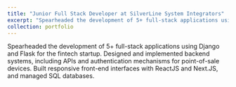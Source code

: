 ```yaml
---
title: "Junior Full Stack Developer at SilverLine System Integrators"
excerpt: "Spearheaded the development of 5+ full-stack applications using Django and Flask for a fintech startup."
collection: portfolio
---
```

Spearheaded the development of 5+ full-stack applications using Django and Flask for the fintech startup. Designed and implemented backend systems, including APIs and authentication mechanisms for point-of-sale devices. Built responsive front-end interfaces with ReactJS and Next.JS, and managed SQL databases.